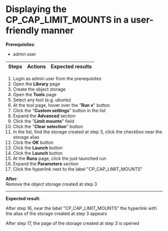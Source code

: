# Displaying the CP_CAP_LIMIT_MOUNTS in a user-friendly manner

**Prerequisites**:

- admin user

| Steps | Actions | Expected results |
| :---: | --- | --- |
1. Login as admin user from the prerequisites
2. Open the **Library** page
3. Create the object storage
4. Open the **Tools** page
5. Select any tool (e.g. _ubuntu_)
6. At the tool page, hover over the "**Run v**" button
7. Click the "**Custom settings**" button in the list
8. Expand the **Advanced** section
9. Click the "**Limit mounts**" field
10. Click the "**Clear selection**" button
11. In the list, find the storage created at step 3, click the checkbox near the storage alias
12. Click the **OK** button
13. Click the **Launch** button
14. Click the **Launch** button
15. At the **Runs** page, click the just-launched run
16. Expand the **Parameters** section
17. Click the hyperlink next to the label "CP\_CAP\_LIMIT\_MOUNTS"

**After**:  
Remove the object storage created at step 3

***

**Expected result**:

After step 16, near the label "CP\_CAP\_LIMIT\_MOUNTS" the hyperlink with the alias of the storage created at step 3 appears

After step 17, the page of the storage created at step 3 is opened
